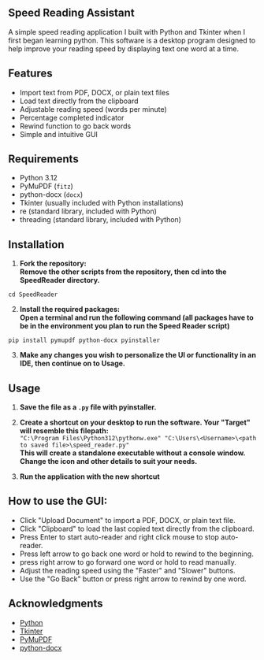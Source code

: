 ## Speed Reading Assistant
A simple speed reading application I built with Python and Tkinter when I first began learning python.
This software is a desktop program designed to help improve your reading speed by displaying text one word at a time.

## Features
- Import text from PDF, DOCX, or plain text files
- Load text directly from the clipboard
- Adjustable reading speed (words per minute)
- Percentage completed indicator
- Rewind function to go back words
- Simple and intuitive GUI

## Requirements
- Python 3.12
- PyMuPDF (`fitz`)
- python-docx (`docx`)
- Tkinter (usually included with Python installations)
- re (standard library, included with Python)
- threading (standard library, included with Python)

## Installation
1. **Fork the repository:**<br>
**Remove the other scripts from the repository, then cd into the SpeedReader directory.**

```
cd SpeedReader
```
2. **Install the required packages:**<br>
**Open a terminal and run the following command (all packages have to be in the environment you plan to run the Speed Reader script)**
```
pip install pymupdf python-docx pyinstaller
```

3. **Make any changes you wish to personalize the UI or functionality in an IDE, then continue on to Usage.**

## Usage
1. **Save the file as a `.py` file with pyinstaller.**

2. **Create a shortcut on your desktop to run the software. Your "Target" will resemble this filepath:** <br>
   ```"C:\Program Files\Python312\pythonw.exe" "C:\Users\<Username>\<path to saved file>\speed_reader.py"``` <br>
   **This will create a standalone executable without a console window. Change the icon and other details to suit your needs.**
   
3. **Run the application with the new shortcut**


## **How to use the GUI:**
- Click "Upload Document" to import a PDF, DOCX, or plain text file.
- Click "Clipboard" to load the last copied text directly from the clipboard.
- Press Enter to start auto-reader and right click mouse to stop auto-reader.
- Press left arrow to go back one word or hold to rewind to the beginning.
- press right arrow to go forward one word or hold to read manually.
- Adjust the reading speed using the "Faster" and "Slower" buttons.
- Use the "Go Back" button or press right arrow to rewind by one word.

## Acknowledgments
- [Python](https://www.python.org/)
- [Tkinter](https://docs.python.org/3/library/tkinter.html)
- [PyMuPDF](https://pymupdf.readthedocs.io/en/latest/)
- [python-docx](https://python-docx.readthedocs.io/en/latest/)
